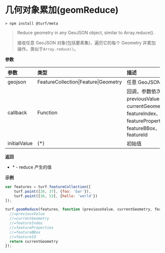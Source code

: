 # 几何对象累加(geomReduce)

```
> npm install @turf/meta
```

> Reduce geometry in any GeoJSON object, similar to Array.reduce().
>
> 接收任意 GeoJSON 对象(包括要素集)，遍历它的每个 Geometry 并累加操作。类似于`Array.reduce()`。

**参数**

| 参数         | 类型                                 | 描述                                                         |
| :----------- | :----------------------------------- | :----------------------------------------------------------- |
| geojson      | FeatureCollection\|Feature\|Geometry | 任意 GeoJSON 对象                                            |
| callback     | Function                             | 回调，参数依次是 previousValue、currentGeometry、featureIndex、featureProperties、featureBBox、featureId |
| initialValue | (*)                                  | 初始值                                                       |

**返回**

- \* - reduce 产生的值

**示例**

```js
var features = turf.featureCollection([
    turf.point([26, 37], {foo: 'bar'}),
    turf.point([36, 53], {hello: 'world'})
]);

turf.geomReduce(features, function (previousValue, currentGeometry, featureIndex, featureProperties, featureBBox, featureId) {
  //=previousValue
  //=currentGeometry
  //=featureIndex
  //=featureProperties
  //=featureBBox
  //=featureId
  return currentGeometry
});
```